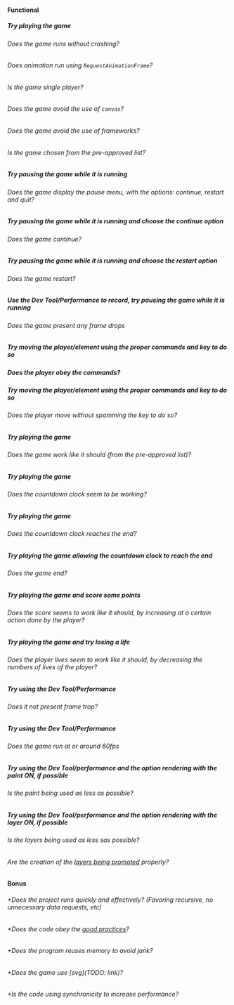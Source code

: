 #### Functional

##### Try playing the game

###### Does the game runs without crashing?

###### Does animation run using `RequestAnimationFrame`?

###### Is the game single player?

###### Does the game avoid the use of `canvas`?

###### Does the game avoid the use of frameworks?

###### Is the game chosen from the pre-approved list?

##### Try pausing the game while it is running

###### Does the game display the pause menu, with the options: continue, restart and quit?

##### Try pausing the game while it is running and choose the continue option

###### Does the game continue?

##### Try pausing the game while it is running and choose the restart option

###### Does the game restart?

##### Use the Dev Tool/Performance to record, try pausing the game while it is running

###### Does the game present any frame drops

##### Try moving the player/element using the proper commands and key to do so

##### Does the player obey the commands?

##### Try moving the player/element using the proper commands and key to do so

###### Does the player move without spamming the key to do so?

##### Try playing the game

###### Does the game work like it should (from the pre-approved list)?

##### Try playing the game

###### Does the countdown clock seem to be working?

##### Try playing the game

###### Does the countdown clock reaches the end?

##### Try playing the game allowing the countdown clock to reach the end

###### Does the game end?

##### Try playing the game and score some points

###### Does the score seems to work like it should, by increasing at a certain action done by the player?

##### Try playing the game and try losing a life

###### Does the player lives seem to work like it should, by decreasing the numbers of lives of the player?

##### Try using the Dev Tool/Performance

###### Does it not present frame trop?

##### Try using the Dev Tool/Performance

###### Does the game run at or around 60fps

##### Try using the Dev Tool/performance and the option rendering with the paint ON, if possible

###### Is the paint being used as less as possible?

##### Try using the Dev Tool/performance and the option rendering with the layer ON, if possible

###### Is the layers being used as less sas possible?

###### Are the creation of the [layers being promoted](https://developers.google.com/web/fundamentals/performance/rendering/stick-to-compositor-only-properties-and-manage-layer-count) properly?

#### Bonus

###### +Does the project runs quickly and effectively? (Favoring recursive, no unnecessary data requests, etc)

###### +Does the code obey the [good practices](https://public.01-edu.org/subjects/good-practices/README.md)?

###### +Does the program reuses memory to avoid jank?

###### +Does the game use [svg](TODO: link)?

###### +Is the code using synchronicity to increase performance?
